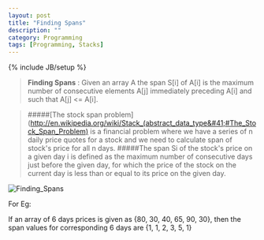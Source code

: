 ```yaml
---
layout: post
title: "Finding Spans"
description: ""
category: Programming
tags: [Programming, Stacks]
---
```

{% include JB/setup %}

>	**Finding Spans** : Given an array A the span S[i] of A[i] is the maximum number of consecutive elements A[j] immediately preceding A[i] and such that A[j] <= A[i].



>	#####[The stock span problem](http://en.wikipedia.org/wiki/Stack_(abstract_data_type&#41;#The_Stock_Span_Problem) is a financial problem where we have a series of n daily price quotes for a stock and we need to calculate span of stock's price for all n days. 
>	#####The span Si of the stock's price on a given day i is defined as the maximum number of consecutive days just before the given day, for which the price of the stock on the current day is less than or equal to its price on the given day.

![Finding_Spans]({{http://aakash01.github.io}}/assets/images/find_spans.png)

For Eg:

If an array of 6 days prices is given as {80, 30, 40, 65, 90, 30}, then the span values for corresponding 6 days are {1, 1, 2, 3, 5, 1}



